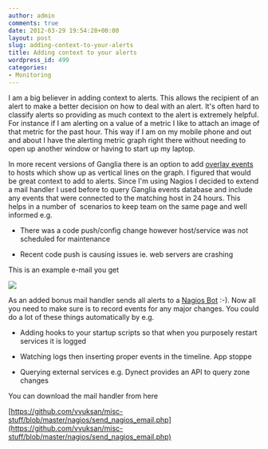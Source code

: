 ```yaml
---
author: admin
comments: true
date: 2012-03-29 19:54:28+00:00
layout: post
slug: adding-context-to-your-alerts
title: Adding context to your alerts
wordpress_id: 499
categories:
- Monitoring
---
```


I am a big believer in adding context to alerts. This allows the recipient of an alert to make a better decision on how to deal with an alert. It's often hard to classify alerts so providing as much context to the alert is extremely helpful. For instance if I am alerting on a value of a metric I like to attach an image of that metric for the past hour. This way if I am on my mobile phone and out and about I have the alerting metric graph right there without needing to open up another window or having to start up my laptop.

In more recent versions of Ganglia there is an option to add [overlay events](http://ganglia.info/?p=382) to hosts which show up as vertical lines on the graph. I figured that would be great context to add to alerts. Since I'm using Nagios I decided to extend a mail handler I used before to query Ganglia events database and include any events that were connected to the matching host in 24 hours. This helps in a number of  scenarios to keep team on the same page and well informed e.g.



	
  * There was a code push/config change however host/service was not scheduled for maintenance

	
  * Recent code push is causing issues ie. web servers are crashing


This is an example e-mail you get

[![](http://blog.vuksan.com/wp-content/uploads/2012/03/event_context.png)](https://github.com/vvuksan/misc-stuff/blob/master/nagios/send_nagios_email.php)

As an added bonus mail handler sends all alerts to a [Nagios Bot](https://github.com/cluenet/cluemon/blob/master/nagios-bin/nagiosbot.py) :-). Now all you need to make sure is to record events for any major changes. You could do a lot of these things automatically by e.g.



	
  * Adding hooks to your startup scripts so that when you purposely restart services it is logged

	
  * Watching logs then inserting proper events in the timeline. App stoppe

	
  * Querying external services e.g. Dynect provides an API to query zone changes


You can download the mail handler from here

[https://github.com/vvuksan/misc-stuff/blob/master/nagios/send_nagios_email.php](https://github.com/vvuksan/misc-stuff/blob/master/nagios/send_nagios_email.php)




